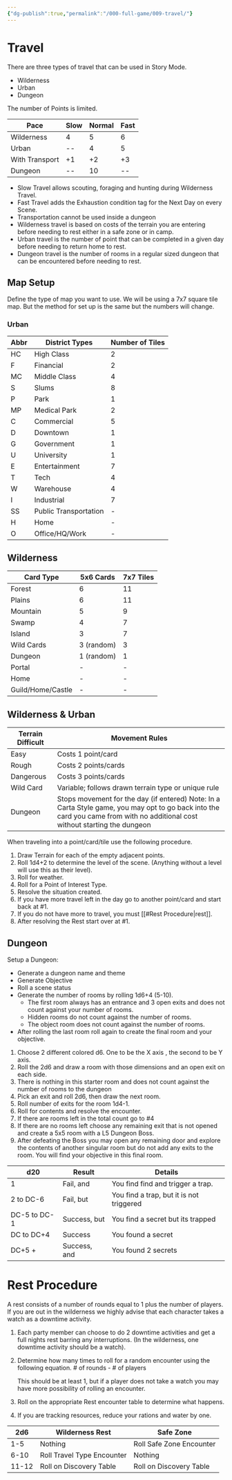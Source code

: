 ```yaml
---
{"dg-publish":true,"permalink":"/000-full-game/009-travel/"}
---
```


# Travel

There are three types of travel that can be used in Story Mode.
* Wilderness
* Urban
* Dungeon

The number of Points is limited.

| Pace           | Slow | Normal | Fast |
| -------------- | ---- | ------ | ---- |
| Wilderness     | 4    | 5      | 6    |
| Urban          | --   | 4      | 5    |
| With Transport | +1   | +2     | +3   |
| Dungeon        | --   | 10     | --   |
* Slow Travel allows scouting, foraging and hunting during Wilderness Travel. 
* Fast Travel adds the Exhaustion condition tag for the Next Day on every Scene.
* Transportation cannot be used inside a dungeon
* Wilderness travel is based on costs of the terrain you are entering before needing to rest either in a safe zone or in camp.
* Urban travel is the number of point that can be completed in a given day before needing to return home to rest.
* Dungeon travel is the number of rooms in a regular sized dungeon that can be encountered before needing to rest.

## Map Setup

Define the type of map you want to use.  We will be using a 7x7 square tile map. But the method for set up is the same but the numbers will change.

### Urban

| Abbr | District Types        | Number of Tiles |
| ---- | --------------------- | --------------- |
| HC   | High Class            | 2               |
| F    | Financial             | 2               |
| MC   | Middle Class          | 4               |
| S    | Slums                 | 8               |
| P    | Park                  | 1               |
| MP   | Medical Park          | 2               |
| C    | Commercial            | 5               |
| D    | Downtown              | 1               |
| G    | Government            | 1               |
| U    | University            | 1               |
| E    | Entertainment         | 7               |
| T    | Tech                  | 4               |
| W    | Warehouse             | 4               |
| I    | Industrial            | 7               |
| SS   | Public Transportation | -               |
| H    | Home                  | -               |
| O    | Office/HQ/Work        | -               |
## Wilderness

| Card Type         | 5x6 Cards  | 7x7 Tiles |
| ----------------- | ---------- | --------- |
| Forest            | 6          | 11        |
| Plains            | 6          | 11        |
| Mountain          | 5          | 9         |
| Swamp             | 4          | 7         |
| Island            | 3          | 7         |
| Wild Cards        | 3 (random) | 3         |
| Dungeon           | 1 (random) | 1         |
| Portal            | -          | -         |
| Home              | -          | -         |
| Guild/Home/Castle | -          | -         |
## Wilderness & Urban 

| Terrain Difficult | Movement Rules                                                                                                                                                               |
| ----------------- | ---------------------------------------------------------------------------------------------------------------------------------------------------------------------------- |
| Easy              | Costs 1 point/card                                                                                                                                                             |
| Rough             | Costs 2 points/cards                                                                                                                                                         |
| Dangerous         | Costs 3 points/cards                                                                                                                                                         |
| Wild Card         | Variable; follows drawn terrain type or unique rule                                                                                                                          |
| Dungeon           | Stops movement for the day (if entered) Note: In a Carta Style game, you may opt to go back into the card you came from with no additional cost without starting the dungeon |

When traveling into a point/card/tile use the following procedure.

1. Draw Terrain for each of the empty adjacent points.
2. Roll 1d4+2 to determine the level of the scene. (Anything without a level will use this as their level).
3. Roll for weather.
4. Roll for a Point of Interest Type.
5. Resolve the situation created.
6. If you have more travel left in the day go to another point/card and start back at #1.
7. If you do not have more to travel, you must [[#Rest Procedure|rest]].
8. After resolving the Rest start over at #1.

## Dungeon

Setup a Dungeon: 
* Generate a dungeon name and theme
* Generate Objective
* Roll a scene status
* Generate the number of rooms by rolling 1d6+4 (5-10).  
    * The first room always has an entrance and 3 open exits and does not count against your number of rooms.
    * Hidden rooms do not count against the number of rooms.
    * The object room does not count against the number of rooms.
* After rolling the last room roll again to create the final room and your objective.

1. Choose 2 different colored d6.  One to be the X axis , the second to be Y axis.
2. Roll the 2d6 and draw a room with those dimensions and an open exit on each side.
3. There is nothing in this starter room and does not count against the number of rooms to the dungeon
4. Pick an exit and roll 2d6, then draw the next room.
5. Roll number of exits for the room 1d4-1.
6. Roll for contents and resolve the encounter.
7. If there are rooms left in the total count go to #4
8. If there are no rooms left choose any remaining exit that is not opened and create a 5x5 room with a L5 Dungeon Boss.
9. After defeating the Boss you may open any remaining door and explore the contents of another singular room but do not add any exits to the room.  You will find your objective in this final room.

| d20          | Result       | Details                                  |
| ------------ | ------------ | ---------------------------------------- |
| 1            | Fail, and    | You find find and trigger a trap.        |
| 2 to DC-6    | Fail, but    | You find a trap, but it is not triggered |
| DC-5 to DC-1 | Success, but | You find a secret but its trapped        |
| DC to DC+4   | Success      | You found a secret                       |
| DC+5 +       | Success, and | You found 2 secrets                      |

# Rest Procedure

A rest consists of a number of rounds equal to 1 plus the number of players. If you are out in the wilderness we highly advise that each character takes a watch as a downtime activity.

1. Each party member can choose to do 2 downtime activities and get a full nights rest barring any interruptions. (In the wilderness, one downtime activity should be a watch).
2. Determine how many times to roll for a random encounter using the following equation.
   \# of rounds - \# of players
   
   This should be at least 1, but if a player does not take a watch you may have more possibility of rolling an encounter. 
3. Roll on the appropriate Rest encounter table to determine what happens.
4. If you are tracking resources, reduce your rations and water by one.

| 2d6   | Wilderness Rest            | Safe Zone                |
| ----- | -------------------------- | ------------------------ |
| 1-5   | Nothing                    | Roll Safe Zone Encounter |
| 6-10  | Roll Travel Type Encounter | Nothing                  |
| 11-12 | Roll on Discovery Table    | Roll on Discovery Table  |
